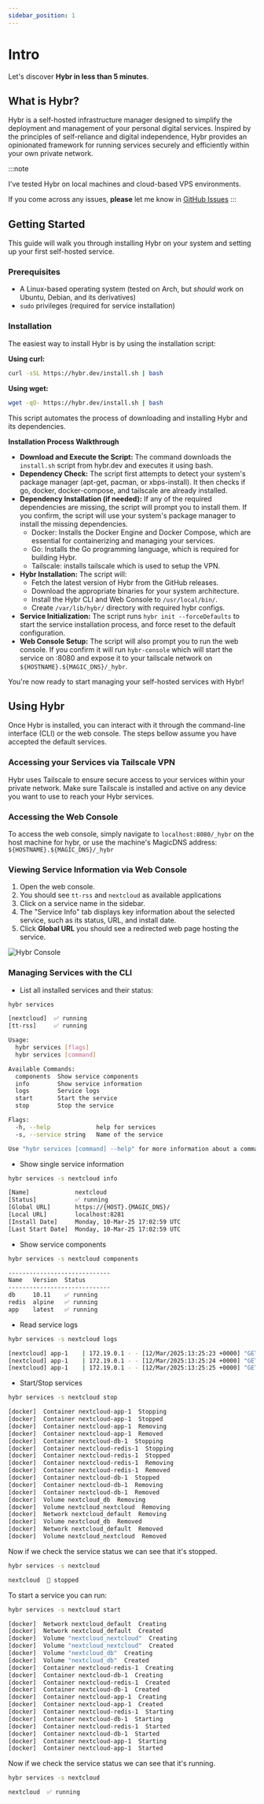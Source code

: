 ```yaml
---
sidebar_position: 1
---
```


#  Intro

Let's discover **Hybr in less than 5 minutes**.

## What is Hybr?

Hybr is a self-hosted infrastructure manager designed to simplify the deployment and management of your personal digital services.
Inspired by the principles of self-reliance and digital independence,
Hybr provides an opinionated framework for running services securely and efficiently within your own private network.

:::note

I've tested Hybr on local machines and cloud-based VPS environments.

If you come across any issues, **please** let me know in [GitHub Issues](https://github.com/rasjonell/hybr/issues)
:::

## Getting Started

This guide will walk you through installing Hybr on your system and setting up your first self-hosted service.

### Prerequisites

*   A Linux-based operating system (tested on Arch, but *should* work on Ubuntu, Debian, and its derivatives)
*   `sudo` privileges (required for service installation)

### Installation

The easiest way to install Hybr is by using the installation script:

**Using curl:**

```bash
curl -sSL https://hybr.dev/install.sh | bash
```

**Using wget:**

```bash
wget -qO- https://hybr.dev/install.sh | bash
```

This script automates the process of downloading and installing Hybr and its dependencies.

**Installation Process Walkthrough**

- **Download and Execute the Script:** The command downloads the `install.sh` script from hybr.dev and executes it using bash.
- **Dependency Check:** The script first attempts to detect your system's package manager (apt-get, pacman, or xbps-install). It then checks if go, docker, docker-compose, and tailscale are already installed.
- **Dependency Installation (if needed):** If any of the required dependencies are missing, the script will prompt you to install them. If you confirm, the script will use your system's package manager to install the missing dependencies.
    - Docker: Installs the Docker Engine and Docker Compose, which are essential for containerizing and managing your services.
    - Go: Installs the Go programming language, which is required for building Hybr.
    - Tailscale: installs tailscale which is used to setup the VPN.
- **Hybr Installation:** The script will:
    - Fetch the latest version of Hybr from the GitHub releases.
    - Download the appropriate binaries for your system architecture.
    - Install the Hybr CLI and Web Console to `/usr/local/bin/`.
    - Create `/var/lib/hybr/` directory with required hybr configs.
- **Service Initialization:** The script runs `hybr init --forceDefaults` to start the service installation process, and force reset to the default configuration.
- **Web Console Setup:** The script will also prompt you to run the web console. If you confirm it will run `hybr-console` which will start the service on :8080 and expose it to your tailscale network on `${HOSTNAME}.${MAGIC_DNS}/_hybr`.

You're now ready to start managing your self-hosted services with Hybr!


## Using Hybr

Once Hybr is installed, you can interact with it through the command-line interface (CLI) or the web console. The steps bellow assume you have accepted the default services.

### Accessing your Services via Tailscale VPN
Hybr uses Tailscale to ensure secure access to your services within your private network. Make sure Tailscale is installed and active on any device you want to use to reach your Hybr services.

### Accessing the Web Console

To access the web console, simply navigate to `localhost:8080/_hybr` on the host machine for hybr, or use the machine's MagicDNS address: `${HOSTNAME}.${MAGIC_DNS}/_hybr`

### Viewing Service Information via Web Console

1.  Open the web console.
2.  You should see `tt-rss` and `nextcloud` as available applications
3.  Click on a service name in the sidebar.
4.  The "Service Info" tab displays key information about the selected service, such as its status, URL, and install date.
5. Click **Global URL** you should see a redirected web page hosting the service.

![Hybr Console](/img/hybr-console.png)

### Managing Services with the CLI
- List all installed services and their status:
```bash
hybr services
```

```bash
[nextcloud]  ✅ running
[tt-rss]     ✅ running

Usage:
  hybr services [flags]
  hybr services [command]

Available Commands:
  components  Show service components
  info        Show service information
  logs        Service logs
  start       Start the service
  stop        Stop the service

Flags:
  -h, --help             help for services
  -s, --service string   Name of the service

Use "hybr services [command] --help" for more information about a command.
```

- Show single service information

```bash
hybr services -s nextcloud info
```

```bash
[Name]             nextcloud
[Status]           ✅ running
[Global URL]       https://{HOST}.{MAGIC_DNS}/
[Local URL]        localhost:8281
[Install Date]     Monday, 10-Mar-25 17:02:59 UTC
[Last Start Date]  Monday, 10-Mar-25 17:02:59 UTC
```


- Show service components

```bash
hybr services -s nextcloud components
```

```bash
-----------------------------
Name   Version  Status     
-----------------------------
db     10.11    ✅ running   
redis  alpine   ✅ running   
app    latest   ✅ running   
```

- Read service logs

```bash
hybr services -s nextcloud logs
```

```bash
[nextcloud] app-1    | 172.19.0.1 - - [12/Mar/2025:13:25:23 +0000] "GET /index.php/apps/files/preview-service-worker.js HTTP/1.1" 200 2767 "-" "Mozilla/5.0 (X11; Linux x86_64; rv:135.0) Gecko/20100101 Firefox/135.0"
[nextcloud] app-1    | 172.19.0.1 - - [12/Mar/2025:13:25:24 +0000] "GET /index.php/apps/files/preview-service-worker.js HTTP/1.1" 200 2765 "-" "Mozilla/5.0 (X11; Linux x86_64; rv:135.0) Gecko/20100101 Firefox/135.0"
[nextcloud] app-1    | 172.19.0.1 - - [12/Mar/2025:13:25:25 +0000] "GET /index.php/apps/files/preview-service-worker.js HTTP/1.1" 200 2771 "-" "Mozilla/5.0 (X11; Linux x86_64; rv:135.0) Gecko/20100101 Firefox/135.0"
```

- Start/Stop services

```bash
hybr services -s nextcloud stop
```

```bash
[docker]  Container nextcloud-app-1  Stopping
[docker]  Container nextcloud-app-1  Stopped
[docker]  Container nextcloud-app-1  Removing
[docker]  Container nextcloud-app-1  Removed
[docker]  Container nextcloud-db-1  Stopping
[docker]  Container nextcloud-redis-1  Stopping
[docker]  Container nextcloud-redis-1  Stopped
[docker]  Container nextcloud-redis-1  Removing
[docker]  Container nextcloud-redis-1  Removed
[docker]  Container nextcloud-db-1  Stopped
[docker]  Container nextcloud-db-1  Removing
[docker]  Container nextcloud-db-1  Removed
[docker]  Volume nextcloud_db  Removing
[docker]  Volume nextcloud_nextcloud  Removing
[docker]  Network nextcloud_default  Removing
[docker]  Volume nextcloud_db  Removed
[docker]  Network nextcloud_default  Removed
[docker]  Volume nextcloud_nextcloud  Removed
```

Now if we check the service status we can see that it's stopped.

```bash
hybr services -s nextcloud

nextcloud  🛑 stopped
```

To start a service you can run:

```bash
hybr services -s nextcloud start
```

```bash
[docker]  Network nextcloud_default  Creating
[docker]  Network nextcloud_default  Created
[docker]  Volume "nextcloud_nextcloud"  Creating
[docker]  Volume "nextcloud_nextcloud"  Created
[docker]  Volume "nextcloud_db"  Creating
[docker]  Volume "nextcloud_db"  Created
[docker]  Container nextcloud-redis-1  Creating
[docker]  Container nextcloud-db-1  Creating
[docker]  Container nextcloud-redis-1  Created
[docker]  Container nextcloud-db-1  Created
[docker]  Container nextcloud-app-1  Creating
[docker]  Container nextcloud-app-1  Created
[docker]  Container nextcloud-redis-1  Starting
[docker]  Container nextcloud-db-1  Starting
[docker]  Container nextcloud-redis-1  Started
[docker]  Container nextcloud-db-1  Started
[docker]  Container nextcloud-app-1  Starting
[docker]  Container nextcloud-app-1  Started
```

Now if we check the service status we can see that it's running.

```bash
hybr services -s nextcloud

nextcloud  ✅ running
```
